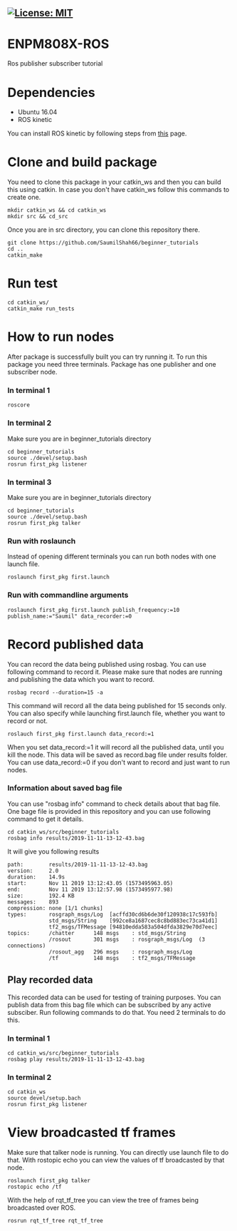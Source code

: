 [![License: MIT](https://img.shields.io/badge/License-MIT-green.svg)](https://opensource.org/licenses/MIT)
---

# ENPM808X-ROS
Ros publisher subscriber tutorial

# Dependencies

* Ubuntu 16.04
* ROS kinetic

You can install ROS kinetic by following steps from [this](http://wiki.ros.org/kinetic/Installation/Ubuntu) page.

# Clone and build package
You need to clone this package in your catkin_ws and then you can build this using catkin. In case you don't have catkin_ws follow this commands to create one.
```
mkdir catkin_ws && cd catkin_ws
mkdir src && cd_src
```
Once you are in src directory, you can clone this repository there.

```
git clone https://github.com/SaumilShah66/beginner_tutorials
cd ..
catkin_make

```

# Run test
```
cd catkin_ws/
catkin_make run_tests
```
# How to run nodes

After package is successfully built you can try running it. To run this package you need three terminals. Package has one publisher and one subscriber node.

### In terminal 1
```
roscore
```
### In terminal 2
Make sure you are in beginner_tutorials directory
```
cd beginner_tutorials 
source ./devel/setup.bash
rosrun first_pkg listener
```

### In terminal 3
Make sure you are in beginner_tutorials directory
```
cd beginner_tutorials 
source ./devel/setup.bash
rosrun first_pkg talker
```

### Run with roslaunch
Instead of opening different terminals you can run both nodes with one launch file.

```
roslaunch first_pkg first.launch
``` 

### Run with commandline arguments
```
roslaunch first_pkg first.launch publish_frequency:=10 publish_name:="Saumil" data_recorder:=0
```

# Record published data

You can record the data being published using rosbag. You can use following command to record it. Please make sure that nodes are running and publishing the data which you want to record.
```
rosbag record --duration=15 -a
```
This command will record all the data being published for 15 seconds only. You can also specify while launching first.launch file, whether you want to record or not.
```
roslauch first_pkg first.launch data_record:=1
```
When you set data_record:=1 it will record all the published data, until you kill the node. This data will be saved as record.bag file under results folder. You can use data_record:=0 if you don't want to record and just want to run nodes.

### Information about saved bag file

You can use "rosbag info" command to check details about that bag file. One bage file is provided in this repository and you can use following command to get it details.
```
cd catkin_ws/src/beginner_tutorials
rosbag info results/2019-11-11-13-12-43.bag
```
It will give you following results
```
path:        results/2019-11-11-13-12-43.bag
version:     2.0
duration:    14.9s
start:       Nov 11 2019 13:12:43.05 (1573495963.05)
end:         Nov 11 2019 13:12:57.98 (1573495977.98)
size:        192.4 KB
messages:    893
compression: none [1/1 chunks]
types:       rosgraph_msgs/Log  [acffd30cd6b6de30f120938c17c593fb]
             std_msgs/String    [992ce8a1687cec8c8bd883ec73ca41d1]
             tf2_msgs/TFMessage [94810edda583a504dfda3829e70d7eec]
topics:      /chatter      148 msgs    : std_msgs/String   
             /rosout       301 msgs    : rosgraph_msgs/Log  (3 connections)
             /rosout_agg   296 msgs    : rosgraph_msgs/Log 
             /tf           148 msgs    : tf2_msgs/TFMessage
```

## Play recorded data

This recorded data can be used for testing of training purposes. You can publish data from this bag file which can be subscribed by any active subsciber. Run following commands to do that. You need 2 terminals to do this.

### In terminal 1
```
cd catkin_ws/src/beginner_tutorials
rosbag play results/2019-11-11-13-12-43.bag
```

### In terminal 2
```
cd catkin_ws
source devel/setup.bach
rosrun first_pkg listener
```

# View broadcasted tf frames
Make sure that talker node is running. You can directly use launch file to do that. With rostopic echo you can view the values of tf broadcasted by that node.

```
roslaunch first_pkg talker
rostopic echo /tf
```

With the help of rqt_tf_tree you can view the tree of frames being broadcasted over ROS.

```
rosrun rqt_tf_tree rqt_tf_tree
```
